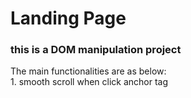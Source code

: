 # Landing Page
### this is a DOM manipulation project
<p> The main functionalities are as below:<br> 1. smooth scroll when click anchor tag <br></p>
